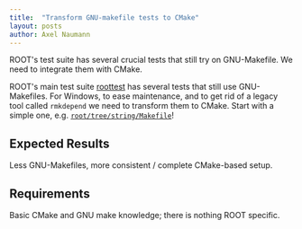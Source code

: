 ```yaml
---
title:  "Transform GNU-makefile tests to CMake"
layout: posts
author: Axel Naumann
---
```


ROOT's test suite has several crucial tests that still try on GNU-Makefile. We need to
integrate them with CMake.

ROOT's main test suite [roottest](https://github.com/root-project/roottest/) has several tests that still use GNU-Makefiles.
For Windows, to ease maintenance, and to get rid of a legacy tool called `rmkdepend` we need to transform them to CMake.
Start with a simple one, e.g. [`root/tree/string/Makefile`](https://github.com/root-project/roottest/blob/master/root/tree/string/Makefile)!

## Expected Results
Less GNU-Makefiles, more consistent / complete CMake-based setup.

## Requirements
Basic CMake and GNU make knowledge; there is nothing ROOT specific.
